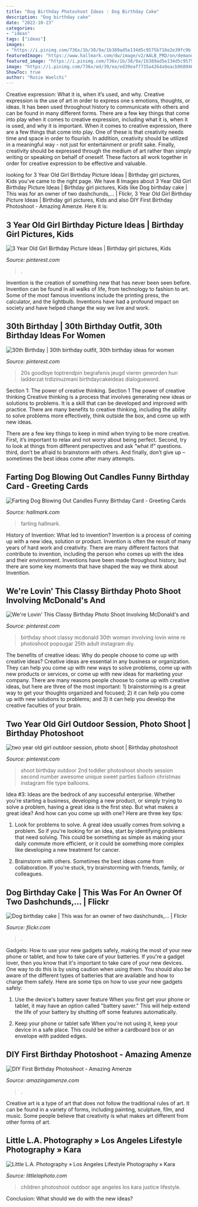 ```yaml
---
title: "Dog Birthday Photoshoot Ideas : Dog Birthday Cake"
description: "Dog birthday cake"
date: "2022-10-23"
categories:
- "ideas"
tags: ["ideas"]
images:
- "https://i.pinimg.com/736x/1b/38/9a/1b389ad5e134d5c9575b718e2e39fc9b.jpg"
featuredImage: "https://www.hallmark.com/dw/image/v2/AALB_PRD/on/demandware.static/-/Sites-hallmark-master/default/dw74293721/images/finished-goods/Farting-Dog-Blowing-Out-Candles-Funny-Birthday-Card_369ZZB3716_04.jpg?sw=1920"
featured_image: "https://i.pinimg.com/736x/1b/38/9a/1b389ad5e134d5c9575b718e2e39fc9b.jpg"
image: "https://i.pinimg.com/736x/ed/39/ea/ed39eaf7735a4264a9eacb968946b4cb--christmas-photo-shoot-christmas-photography.jpg"
ShowToc: true
author: "Rosie Waelchi"
---
```



Creative expression: What it is, when it’s used, and why.
Creative expression is the use of art in order to express one s emotions, thoughts, or ideas. It has been used throughout history to communicate with others and can be found in many different forms. There are a few key things that come into play when it comes to creative expression, including what it is, when it is used, and why it is important.
When it comes to creative expression, there are a few things that come into play. One of these is that creativity needs time and space in order to flourish. In addition, creativity should be utilized in a meaningful way - not just for entertainment or profit sake. Finally, creativity should be expressed through the medium of art rather than simply writing or speaking on behalf of oneself. These factors all work together in order for creative expression to be effective and valuable.

	

		
looking for 3 Year Old Girl Birthday Picture Ideas | Birthday girl pictures, Kids you've came to the right page. We have 8 Images about 3 Year Old Girl Birthday Picture Ideas | Birthday girl pictures, Kids like Dog birthday cake | This was for an owner of two dashchunds,… | Flickr, 3 Year Old Girl Birthday Picture Ideas | Birthday girl pictures, Kids and also DIY First Birthday Photoshoot - Amazing Amenze. Here it is:
		
    
## 3 Year Old Girl Birthday Picture Ideas | Birthday Girl Pictures, Kids

<img loading=lazy src="https://i.pinimg.com/736x/1b/38/9a/1b389ad5e134d5c9575b718e2e39fc9b.jpg" onerror="this.onerror=null;this.src='https://tse4.mm.bing.net/th?id=OIP.Kklc3DuM3dfu9JioDJ4s2QHaLH&amp;pid=15.1';" alt="3 Year Old Girl Birthday Picture Ideas | Birthday girl pictures, Kids">

_Source: pinterest.com_

>. 

	

Invention is the creation of something new that has never been seen before. Invention can be found in all walks of life, from technology to fashion to art. Some of the most famous inventions include the printing press, the calculator, and the lightbulb. Inventions have had a profound impact on society and have helped change the way we live and work.

    
## 30th Birthday | 30th Birthday Outfit, 30th Birthday Ideas For Women

<img loading=lazy src="https://i.pinimg.com/736x/b6/93/99/b6939921abfe9d77e9c3b4772d88c8d1.jpg" onerror="this.onerror=null;this.src='https://tse2.mm.bing.net/th?id=OIP.R15IILNFMdPDh28HvwZDOAHaLt&amp;pid=15.1';" alt="30th Birthday | 30th birthday outfit, 30th birthday ideas for women">

_Source: pinterest.com_

>20s goodbye toptrendpin begrafenis jeugd vieren geworden hun ladderzat trdizinuzmani birthdaycakeideas dialogueword. 

	

Section 1: The power of creative thinking.
Section 1 The power of creative thinking
Creative thinking is a process that involves generating new ideas or solutions to problems. It is a skill that can be developed and improved with practice. There are many benefits to creative thinking, including the ability to solve problems more effectively, think outside the box, and come up with new ideas.

There are a few key things to keep in mind when trying to be more creative. First, it’s important to relax and not worry about being perfect. Second, try to look at things from different perspectives and ask “what if” questions. third, don’t be afraid to brainstorm with others. And finally, don’t give up – sometimes the best ideas come after many attempts.

    
## Farting Dog Blowing Out Candles Funny Birthday Card - Greeting Cards

<img loading=lazy src="https://www.hallmark.com/dw/image/v2/AALB_PRD/on/demandware.static/-/Sites-hallmark-master/default/dw74293721/images/finished-goods/Farting-Dog-Blowing-Out-Candles-Funny-Birthday-Card_369ZZB3716_04.jpg?sw=1920" onerror="this.onerror=null;this.src='https://tse1.mm.bing.net/th?id=OIP.cHaDKubqfYTHs502BPvVlAHaHa&amp;pid=15.1';" alt="Farting Dog Blowing Out Candles Funny Birthday Card - Greeting Cards">

_Source: hallmark.com_

>farting hallmark. 

	

History of Invention: What led to invention?
Invention is a process of coming up with a new idea, solution or product. Invention is often the result of many years of hard work and creativity. There are many different factors that contribute to invention, including the person who comes up with the idea and their environment. Inventions have been made throughout history, but there are some key moments that have shaped the way we think about Invention.

    
## We&#039;re Lovin&#039; This Classy Birthday Photo Shoot Involving McDonald&#039;s And

<img loading=lazy src="https://i.pinimg.com/736x/05/70/61/05706122cf73672bd4f6eca0c7cada2f.jpg" onerror="this.onerror=null;this.src='https://tse2.mm.bing.net/th?id=OIP.xHQwMuBwFOnyj40snA980AHaLG&amp;pid=15.1';" alt="We&#039;re Lovin&#039; This Classy Birthday Photo Shoot Involving McDonald&#039;s and">

_Source: pinterest.com_

>birthday shoot classy mcdonald 30th woman involving lovin wine re photoshoot popsugar 25th adult instagram diy. 

	

The benefits of creative ideas: Why do people choose to come up with creative ideas?
Creative ideas are essential in any business or organization. They can help you come up with new ways to solve problems, come up with new products or services, or come up with new ideas for marketing your company. There are many reasons people choose to come up with creative ideas, but here are three of the most important: 1) brainstorming is a great way to get your thoughts organized and focused; 2) it can help you come up with new solutions to problems; and 3) it can help you develop the creative faculties of your brain.

    
## Two Year Old Girl Outdoor Session, Photo Shoot | Birthday Photoshoot

<img loading=lazy src="https://i.pinimg.com/736x/ed/39/ea/ed39eaf7735a4264a9eacb968946b4cb--christmas-photo-shoot-christmas-photography.jpg" onerror="this.onerror=null;this.src='https://tse3.mm.bing.net/th?id=OIP.JZsZn6islUgo9OOqqxkGuQHaLH&amp;pid=15.1';" alt="two year old girl outdoor session, photo shoot | Birthday photoshoot">

_Source: pinterest.com_

>shoot birthday outdoor 2nd toddler photoshoot shoots session second number awesome unique sweet parties balloon christmas instagram file type balloons. 

	

Idea #3:
Ideas are the bedrock of any successful enterprise. Whether you're starting a business, developing a new product, or simply trying to solve a problem, having a great idea is the first step.
But what makes a great idea? And how can you come up with one? Here are three key tips:

1. Look for problems to solve. A great idea usually comes from solving a problem. So if you're looking for an idea, start by identifying problems that need solving. This could be something as simple as making your daily commute more efficient, or it could be something more complex like developing a new treatment for cancer.

2. Brainstorm with others. Sometimes the best ideas come from collaboration. If you're stuck, try brainstorming with friends, family, or colleagues.

    
## Dog Birthday Cake | This Was For An Owner Of Two Dashchunds,… | Flickr

<img loading=lazy src="https://live.staticflickr.com/4102/4796793622_16d6738b29_z.jpg" onerror="this.onerror=null;this.src='https://tse2.mm.bing.net/th?id=OIP.q3RHUOkelQeqCg2Teo61FgHaJ4&amp;pid=15.1';" alt="Dog birthday cake | This was for an owner of two dashchunds,… | Flickr">

_Source: flickr.com_

>. 

	

Gadgets: How to use your new gadgets safely, making the most of your new phone or tablet, and how to take care of your batteries.
If you're a gadget lover, then you know that it's important to take care of your new devices. One way to do this is by using caution when using them. You should also be aware of the different types of batteries that are available and how to charge them safely. Here are some tips on how to use your new gadgets safely: 
1) Use the device's battery saver feature When you first get your phone or tablet, it may have an option called "battery saver." This will help extend the life of your battery by shutting off some features automatically. 

2) Keep your phone or tablet safe When you're not using it, keep your device in a safe place. This could be either a cardboard box or an envelope with padded edges.

    
## DIY First Birthday Photoshoot - Amazing Amenze

<img loading=lazy src="https://amazingamenze.com/wp-content/uploads/2020/04/first-birthday-photoshoot-300x400.jpg" onerror="this.onerror=null;this.src='https://tse1.mm.bing.net/th?id=OIP.dVmAyO6qQ_1eiQRG7qM8wwAAAA&amp;pid=15.1';" alt="DIY First Birthday Photoshoot - Amazing Amenze">

_Source: amazingamenze.com_

>. 

	

Creative art is a type of art that does not follow the traditional rules of art. It can be found in a variety of forms, including painting, sculpture, film, and music. Some people believe that creativity is what makes art different from other forms of art.

    
## Little L.A. Photography » Los Angeles Lifestyle Photography » Kara

<img loading=lazy src="http://littlelaphoto.com/wordpress/wp-content/uploads/2013/06/cute-outdoor-photoshoot-ideas.jpg" onerror="this.onerror=null;this.src='https://tse1.mm.bing.net/th?id=OIP.PylCKacSmt5bq-ZlX3cqfQHaLH&amp;pid=15.1';" alt="Little L.A. Photography » Los Angeles Lifestyle Photography » Kara">

_Source: littlelaphoto.com_

>children photoshoot outdoor age angeles los kara justice lifestyle. 

	

Conclusion: What should we do with the new ideas?
 

